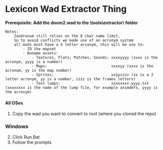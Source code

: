 # Lexicon Wad Extractor Thing


**Prerequisite: Add the doom2.wad to the \tools\extractor\ folder**

    Notes: 
        Zandronum still relies on the 8 char name limit,
        So to avoid conflicts we made use of an acronym system
        all mods must have a 4 letter arconym, this will be use to:
            - ID the mapset
            - Rename assets:
                - Textures, Flats, Patches, Sounds: xxxxyyyy (xxxx is the acronym, yyyy is a number)
                - Maps:                             xxxxyy (xxxx is the acronum, yy is the map number)
                - Sprites:                          xxyyzzzz (xx is a 2 letter acronym, yy is a number, zzzz is the frames letters)
                - Text lumps:                       xxxxxxxx.yyyy.txt (xxxxxxxx is the name of the lump file, for example animdefs, yyyy is the acronym)


#### All OSes
1) Copy the wad you want to convert to root (where you cloned the repo)

### Windows
2) Click Run.Bat
3) Follow the prompts


